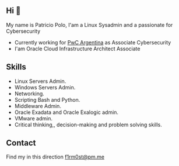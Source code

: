## Hi 👋

My name is Patricio Polo, I'am a Linux Sysadmin and a passionate for Cybersecurity

* Currently working for [PwC Argentina](https://www.pwc.com.ar/) as Associate Cybersecurity
* I'am Oracle Cloud Infrastructure Architect Associate 

## Skills

* Linux Servers Admin.
* Windows Servers Admin.
* Networking.
* Scripting Bash and Python.
* Middleware Admin.
* Oracle Exadata and Oracle Exalogic admin.
* VMware admin.
* Critical thinking,, decision-making and problem solving skills.

## Contact

Find my in this direction f1rm0st@pm.me

